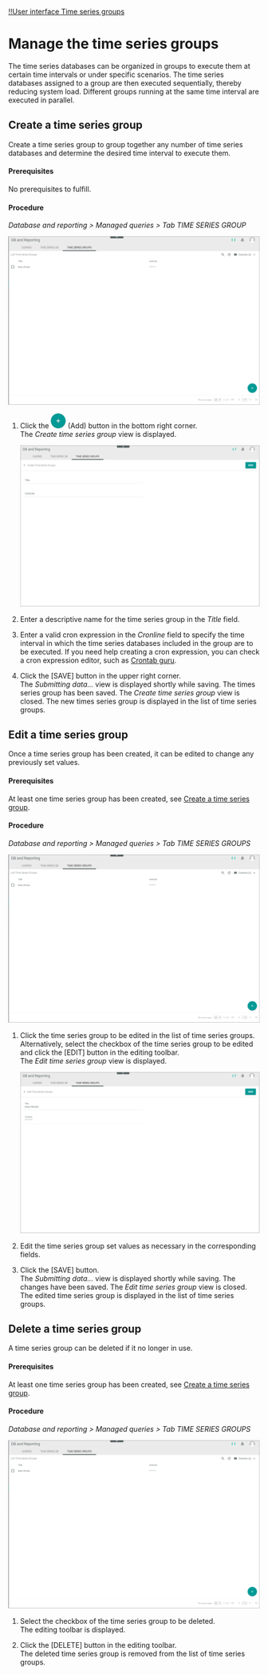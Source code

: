 [!!User interface Time series groups](../UserInterface/01c_TimeSeriesGroups.md)


# Manage the time series groups

The time series databases can be organized in groups to execute them at certain time intervals or under specific scenarios. The time series databases assigned to a group are then executed sequentially, thereby reducing system load. Different groups running at the same time interval are executed in parallel.  

## Create a time series group

Create a time series group to group together any number of time series databases and determine the desired time interval to execute them.

#### Prerequisites  

No prerequisites to fulfill.

#### Procedure

*Database and reporting > Managed queries > Tab TIME SERIES GROUP*

![List of time series groups](../../Assets/Screenshots/DatabaseAndReporting/ManagedQueries/TimeSeriesGroups/ListTimeSeriesGroups.png "[List of time series groups]")

1. Click the ![Add](../../Assets/Icons/Plus01.png "[Add]") (Add) button in the bottom right corner.   
    The *Create time series group* view is displayed.

    ![Create time series group](../../Assets/Screenshots/DatabaseAndReporting/ManagedQueries/TimeSeriesGroups/CreateTimeSeriesGroup.png "[Create time series group]")

2. Enter a descriptive name for the time series group in the *Title* field.

3. Enter a valid cron expression in the *Cronline* field to specify the time interval in which the time series databases included in the group are to be executed. If you need help creating a cron expression, you can check a cron expression editor, such as [Crontab guru](https://crontab.guru/).

4. Click the [SAVE] button in the upper right corner.  
    The *Submitting data...* view is displayed shortly while saving. The times series group has been saved. The *Create time series group* view is closed. The new times series group is displayed in the list of time series groups.  



## Edit a time series group

Once a time series group has been created, it can be edited to change any previously set values.

#### Prerequisites  

At least one time series group has been created, see [Create a time series group](#create-a-time-series-group).

#### Procedure

*Database and reporting > Managed queries > Tab TIME SERIES GROUPS*

![List of time series groups](../../Assets/Screenshots/DatabaseAndReporting/ManagedQueries/TimeSeriesGroups/ListTimeSeriesGroups.png "[List of time series groups]")

1. Click the time series group to be edited in the list of time series groups. Alternatively, select the checkbox of the time series group to be edited and click the [EDIT] button in the editing toolbar.  
    The *Edit time series group* view is displayed.

    ![Edit time series group](../../Assets/Screenshots/DatabaseAndReporting/ManagedQueries/TimeSeriesGroups/EditTimeSeriesGroup.png "[Edit time series group]")

2. Edit the time series group set values as necessary in the corresponding fields.

3. Click the [SAVE] button.   
    The *Submitting data...* view is displayed shortly while saving. The changes have been saved. The *Edit time series group* view is closed. The edited time series group is displayed in the list of time series groups. 



## Delete a time series group

A time series group can be deleted if it no longer in use.

#### Prerequisites

At least one time series group has been created, see [Create a time series group](#create-a-time-series-group).

#### Procedure

*Database and reporting > Managed queries > Tab TIME SERIES GROUPS*

![List of time series groups](../../Assets/Screenshots/DatabaseAndReporting/ManagedQueries/TimeSeriesGroups/ListTimeSeriesGroups.png "[List of time series groups]")

1. Select the checkbox of the time series group to be deleted.   
    The editing toolbar is displayed.

2. Click the [DELETE] button in the editing toolbar.  
    The deleted time series group is removed from the list of time series groups.

[comment]: <> (Julian: Hier kommt keine Bestätigung als Pop-Up Fenster vor, vgl. Time series DB. Wird es noch eingebaut?)